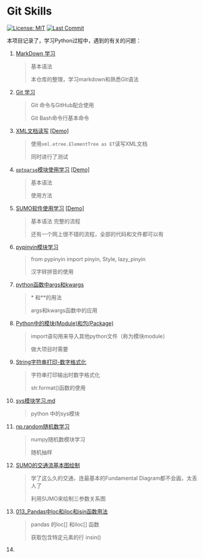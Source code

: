 # Git Skills

[![License: MIT](https://img.shields.io/badge/License-MIT-yellow.svg)](https://opensource.org/licenses/MIT)
[![Last Commit](https://img.shields.io/github/last-commit/hongtao45/Git-MarkDown-Skills/main?label=&style=plastic)](https://github.com/hongtao45/Git-MarkDown-Skills/commits/main "Commit History")

本项目记录了，学习Python过程中，遇到的有关的问题：

1. [MarkDown 学习](./001_markdown学习.md) 
  
   >基本语法
   >
   >本仓库的整理，学习markdown和熟悉Git语法
   
2. [Git 学习](./002_Git学习.md)
   >Git 命令与GitHub配合使用
   >
   >Git Bash命令行基本命令

3. [XML文档读写](./003_XML文档读写.md) [[Demo]](./code/XML_test.py)

   > 使用`xml.etree.ElementTree as ET`读写XML文档
   > 
   > 同时进行了测试

4. [`optparse`模块使用学习](./004_optparse模块学习.md) [[Demo]](./code/optparse_test.py)

   >基本语法
   >
   >使用方法

5. [SUMO软件使用学习](./005_SUMO软件使用学习.md) [[Demo]]()

   > 基本语法
   > 完整的流程
   >
   > 还有一个网上很不错的流程，全部的代码和文件都可以有

6. [pypinyin模块学习](./006_pypinyin模块学习.md)

   > from pypinyin import pinyin, Style, lazy_pinyin
   >
   > 汉字转拼音的使用

7. [python函数中args和kwargs](./007_python函数中args和kwargs.md)

   > \* 和\**的用法
   >
   > args和kwargs函数中的应用

8. [Python中的模块(Module)和包(Package)](./008_Python的package和module.md)

   > import语句用来导入其他python文件（称为模块module）
   >
   > 做大项目时需要

9. [String字符串打印-数字格式化](./009_String字符串打印-数字格式化.md)

   > 字符串打印输出时数字格式化
   >
   > str.format()函数的使用

10. [sys模块学习.md](./010_sys模块学习.md)

    > python 中的sys模块
    >
    > 

11. [np.random随机数学习](./011_np.random随机数学习.md)

    > numpy随机数模块学习
    >
    > 随机抽样

12. [SUMO的交通流基本图绘制](./012_SUMO的交通流基本图绘制.md)

    > 学了这么久的交通，连最基本的Fundamental Diagram都不会画，太丢人了
    >
    > 利用SUMO来绘制三参数关系图

13. [013_Pandas中loc和iloc和isin函数用法](./013_Pandas中loc和iloc和isin函数用法.md)

    > pandas 的loc[] 和iloc[] 函数
    >
    > 获取包含特定元素的行 insin()

12. 
